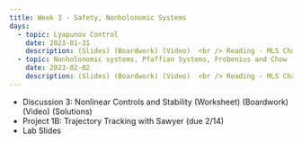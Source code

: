 ```yaml
---
title: Week 3 - Safety, Nonholonomic Systems
days:
  - topic: Lyapunov Control
    date: 2023-01-31
    description: (Slides) (Boardwork) (Video)  <br /> Reading - MLS Chapter 5
  - topic: Nonholonomic systems, Pfaffian Systems, Frobenius and Chow
    date: 2023-02-02
    description: (Slides) (Boardwork) (Video)  <br /> Reading - MLS Chapter 7
---
```


- Discussion 3: Nonlinear Controls and Stability (Worksheet) (Boardwork) (Video) (Solutions)
- Project 1B: Trajectory Tracking with Sawyer (due 2/14)
- Lab Slides
